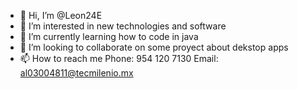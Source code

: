 - 👋 Hi, I’m @Leon24E
- 👀 I’m interested in new technologies and software
- 🌱 I’m currently learning how to code in java
- 💞️ I’m looking to collaborate on some proyect about dekstop apps
- 📫 How to reach me 
Phone: 954 120 7130
Email: al03004811@tecmilenio.mx

<!---
Leon24E/Leon24E is a ✨ special ✨ repository because its `README.md` (this file) appears on your GitHub profile.
You can click the Preview link to take a look at your changes.
--->
